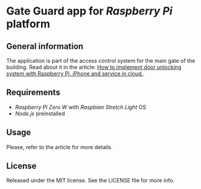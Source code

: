 # **Gate Guard app for *Raspberry Pi* platform**

## General information

The application is part of the access control system for the main gate of the building. Read about it in the article: [How to implement door unlocking system with Raspberry Pi, iPhone and service in cloud.](https://blog.infullmobile.com/...).

## Requirements

- *Raspberry Pi Zero W* with *Raspbian Stretch Light* OS
- *Node.js* preinstalled

## Usage

Please, refer to the article for more details.

## License

Released under the MIT license. See the LICENSE file for more info.
